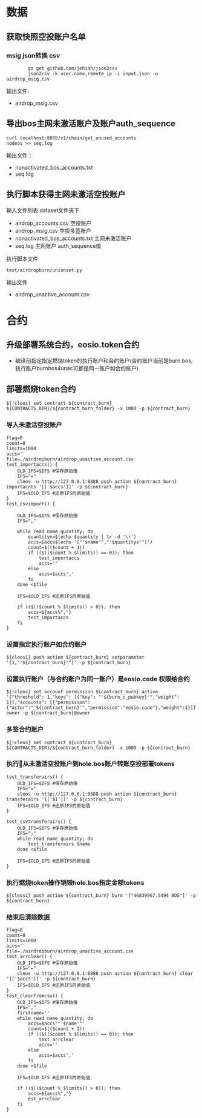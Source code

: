 # 数据
## 获取快照空投账户名单

### msig json转换 csv
  
```
        go get github.com/jehiah/json2csv 
        json2csv -k user.name,remote_ip -i input.json -o airdrop_msig.csv 
```    

输出文件:
* airdrop_msig.csv

## 导出bos主网未激活账户及账户auth_sequence

```
curl localhost:8888/v1/chain/get_unused_accounts 
nodeos >> seq.log
```

输出文件：
* nonactivated_bos_accounts.txt 
* seq.log

## 执行脚本获得主网未激活空投账户

输入文件列表 dataset文件夹下
* airdrop_accounts.csv    空投账户         
* airdrop_msig.csv        空投多签账户
* nonactivated_bos_accounts.txt       主网未激活账户
* seq.log                 主网账户  auth_sequence值

执行脚本文件
```
test/airdropburn/unionset.py
```
输出文件
* airdrop_unactive_account.csv
  
# 合约
## 升级部署系统合约，eosio.token合约
* 编译前指定指定燃烧token的执行账户和合约账户(合约账户当前是burn.bos,执行账户burnbos4unac可都是同一账户如合约账户)
## 部署燃烧token合约

```
${!cleos} set contract ${contract_burn} ${CONTRACTS_DIR}/${contract_burn_folder} -x 1000 -p ${contract_burn}
```

### 导入未激活空投账户

```
flag=0
count=0
limits=1000
accs=''
file=./airdropburn/airdrop_unactive_account.csv
test_importaccs() {
    OLD_IFS=$IFS #保存原始值
    IFS="="
    cleos -u http://127.0.0.1:8888 push action ${contract_burn} importacnts '[['$accs']]' -p ${contract_burn}
    IFS=$OLD_IFS #还原IFS的原始值
}
test_csvimport() {
   
    OLD_IFS=$IFS #保存原始值
    IFS=","

    while read name quantity; do
        quantityx=$(echo $quantity | tr -d '\r')
        accs=$accs$(echo '["'$name'","'$quantityx'"]')
        count=$(($count + 1))
        if (($(($count % $limits)) == 0)); then
            test_importaccs
            accs=''
        else
            accs=$accs','
        fi
    done <$file

    IFS=$OLD_IFS #还原IFS的原始值

    if (($(($count % $limits)) > 0)); then
        accs=${accs%","}
        test_importaccs
    fi
}

```

### 设置指定执行账户如合约账户

```
${cleos1} push action ${contract_burn} setparameter '[1,"'${contract_burn}'"]' -p ${contract_burn}
```

### 设置执行账户（与合约账户为同一账户）是eosio.code 权限给合约

```
${!cleos} set account permission ${contract_burn} active '{"threshold": 1,"keys": [{"key": "'${burn_c_pubkey}'","weight": 1}],"accounts": [{"permission":{"actor":"'${contract_burn}'","permission":"eosio.code"},"weight":1}]}' owner -p ${contract_burn}@owner
```

### 多签合约账户

```
${!cleos} set contract ${contract_burn} ${CONTRACTS_DIR}/${contract_burn_folder} -x 1000 -p ${contract_burn}
```

### 执行从未激活空投账户到hole.bos账户转账空投部署tokens

```
test_transferairs() {
    OLD_IFS=$IFS #保存原始值
    IFS="="
    cleos -u http://127.0.0.1:8888 push action ${contract_burn} transferairs '[['$1']]' -p ${contract_burn}
    IFS=$OLD_IFS #还原IFS的原始值
}

test_csvtransferairs() {
    OLD_IFS=$IFS #保存原始值
    IFS=";"
    while read name quantity; do
        test_transferairs $name
    done <$file

    IFS=$OLD_IFS #还原IFS的原始值
}
```

### 执行燃烧token操作销毁hole.bos指定金额tokens

```
${cleos1} push action ${contract_burn} burn '["46839967.5494 BOS"]' -p ${contract_burn}
```

### 结束后清除数据

```
flag=0
count=0
limits=1000
accs=''
file=./airdropburn/airdrop_unactive_account.csv
test_arrclear() {
    OLD_IFS=$IFS #保存原始值
    IFS="="
    cleos -u http://127.0.0.1:8888 push action ${contract_burn} clear '[['$accs']]' -p ${contract_burn}
    IFS=$OLD_IFS #还原IFS的原始值
}
test_clearfromcsv() {
    OLD_IFS=$IFS #保存原始值
    IFS=","
    firstname=''
    while read name quantity; do
        accs=$accs'"'$name'"'
        count=$(($count + 1))
        if (($(($count % $limits)) == 0)); then
            test_arrclear
            accs=''
        else
            accs=$accs','
        fi
    done <$file

    IFS=$OLD_IFS #还原IFS的原始值

    if (($(($count % $limits)) > 0)); then
        accs=${accs%","}
        est_arrclear
    fi
}
```